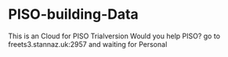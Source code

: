 # PISO-building-Data
This is an Cloud for PISO Trialversion
Would you help PISO? 
go to freets3.stannaz.uk:2957 and waiting for Personal
